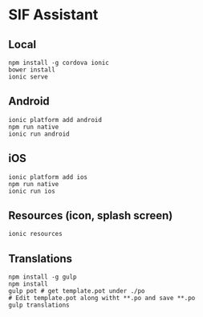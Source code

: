 # SIF Assistant

## Local

```
npm install -g cordova ionic
bower install
ionic serve
```

## Android

```
ionic platform add android
npm run native
ionic run android
```


## iOS

```
ionic platform add ios
npm run native
ionic run ios
```

## Resources (icon, splash screen)
```
ionic resources
```

## Translations
```
npm install -g gulp
npm install
gulp pot # get template.pot under ./po
# Edit template.pot along witht **.po and save **.po
gulp translations
```